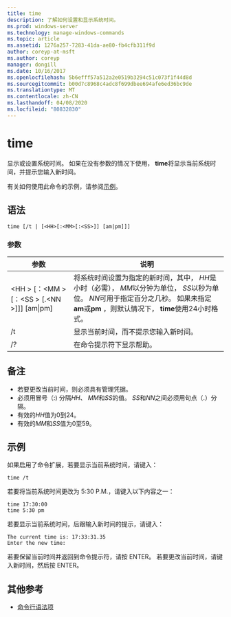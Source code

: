```yaml
---
title: time
description: 了解如何设置和显示系统时间。
ms.prod: windows-server
ms.technology: manage-windows-commands
ms.topic: article
ms.assetid: 1276a257-7283-41da-ae80-fb4cfb311f9d
author: coreyp-at-msft
ms.author: coreyp
manager: dongill
ms.date: 10/16/2017
ms.openlocfilehash: 5b6efff57a512a2e0519b3294c51c073f1f44d8d
ms.sourcegitcommit: b00d7c8968c4adc8f699dbee694afe6ed36bc9de
ms.translationtype: MT
ms.contentlocale: zh-CN
ms.lasthandoff: 04/08/2020
ms.locfileid: "80832830"
---
```

# <a name="time"></a>time



显示或设置系统时间。 如果在没有参数的情况下使用， **time**将显示当前系统时间，并提示您输入新时间。

有关如何使用此命令的示例，请参阅[示例](#BKMK_examples)。

## <a name="syntax"></a>语法

```
time [/t | [<HH>[:<MM>[:<SS>]] [am|pm]]]
```

### <a name="parameters"></a>参数

|参数|说明|
|---------|-----------|
|\<HH > [：\<MM > [：\<SS > [.\<NN >]]] [am\|pm]|将系统时间设置为指定的新时间，其中， *HH*是小时（必需）， *MM*以分钟为单位， *SS*以秒为单位。 *NN*可用于指定百分之几秒。 如果未指定**am**或**pm** ，则默认情况下， **time**使用24小时格式。|
|/t|显示当前时间，而不提示您输入新时间。|
|/?|在命令提示符下显示帮助。|

## <a name="remarks"></a>备注

-   若要更改当前时间，则必须具有管理凭据。
-   必须用冒号（:) 分隔*HH*、 *MM*和*SS*的值。 *SS*和*NN*之间必须用句点（.）分隔。
-   有效的*HH*值为0到24。
-   有效的*MM*和*SS*值为0至59。

## <a name="examples"></a><a name="BKMK_examples"></a>示例

如果启用了命令扩展，若要显示当前系统时间，请键入：
```
time /t
```
若要将当前系统时间更改为 5:30 P.M.，请键入以下内容之一：
```
time 17:30:00
time 5:30 pm
```
若要显示当前系统时间，后跟输入新时间的提示，请键入：
```
The current time is: 17:33:31.35
Enter the new time:
```
若要保留当前时间并返回到命令提示符，请按 ENTER。 若要更改当前时间，请键入新时间，然后按 ENTER。

## <a name="additional-references"></a>其他参考

- [命令行语法项](command-line-syntax-key.md)